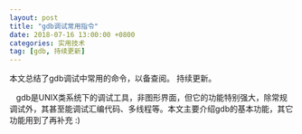 ```yaml
---
layout: post
title: "gdb调试常用指令"
date: 2018-07-16 13:00:00 +0800 
categories: 实用技术
tag: [gdb, 持续更新]
---
```


本文总结了gdb调试中常用的命令，以备查阅。
持续更新。

<!-- more -->

&nbsp;&nbsp; gdb是UNIX类系统下的调试工具，非图形界面，但它的功能特别强大，除常规调试外，其甚至能调试汇编代码、多线程等。本文主要介绍gdb的基本功能，其它功能用到了再补充 :)




